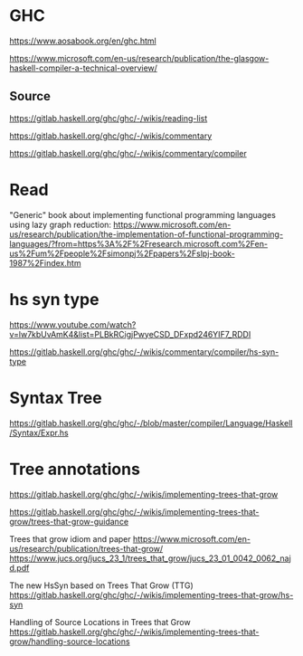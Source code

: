 # GHC

https://www.aosabook.org/en/ghc.html

https://www.microsoft.com/en-us/research/publication/the-glasgow-haskell-compiler-a-technical-overview/

## Source

https://gitlab.haskell.org/ghc/ghc/-/wikis/reading-list

https://gitlab.haskell.org/ghc/ghc/-/wikis/commentary

https://gitlab.haskell.org/ghc/ghc/-/wikis/commentary/compiler

# Read

"Generic" book about implementing functional programming languages using lazy graph reduction:
https://www.microsoft.com/en-us/research/publication/the-implementation-of-functional-programming-languages/?from=https%3A%2F%2Fresearch.microsoft.com%2Fen-us%2Fum%2Fpeople%2Fsimonpj%2Fpapers%2Fslpj-book-1987%2Findex.htm

# hs syn type

https://www.youtube.com/watch?v=lw7kbUvAmK4&list=PLBkRCigjPwyeCSD_DFxpd246YIF7_RDDI

https://gitlab.haskell.org/ghc/ghc/-/wikis/commentary/compiler/hs-syn-type

# Syntax Tree

https://gitlab.haskell.org/ghc/ghc/-/blob/master/compiler/Language/Haskell/Syntax/Expr.hs

# Tree annotations

https://gitlab.haskell.org/ghc/ghc/-/wikis/implementing-trees-that-grow

https://gitlab.haskell.org/ghc/ghc/-/wikis/implementing-trees-that-grow/trees-that-grow-guidance

Trees that grow idiom and paper
https://www.microsoft.com/en-us/research/publication/trees-that-grow/
https://www.jucs.org/jucs_23_1/trees_that_grow/jucs_23_01_0042_0062_najd.pdf

The new HsSyn based on Trees That Grow (TTG)
https://gitlab.haskell.org/ghc/ghc/-/wikis/implementing-trees-that-grow/hs-syn

Handling of Source Locations in Trees that Grow
https://gitlab.haskell.org/ghc/ghc/-/wikis/implementing-trees-that-grow/handling-source-locations
